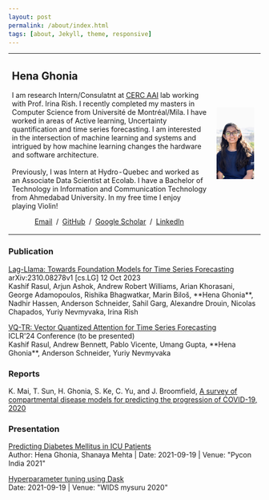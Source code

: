 ```yaml
---
layout: post
permalink: /about/index.html
tags: [about, Jekyll, theme, responsive]
---
```

<table>
<tr>
<td>
<h2>Hena Ghonia</h2>  
<p> I am research Intern/Consulatnt at <a href="https://www.irina-lab.ai/about">CERC AAI</a> lab working with Prof. Irina Rish. I recently completed my masters in Computer Science from Université de Montréal/Mila. I have worked in areas of Active learning, Uncertainty quantification and time series forecasting. I am interested in the intersection of machine learning and systems and intrigued by how machine learning changes the hardware and software architecture.
<br> <br>
Previously, I was Intern at Hydro-Quebec and worked as an Associate Data Scientist at Ecolab. I have a Bachelor of Technology in Information and Communication Technology from Ahmedabad University. In my free time I enjoy playing Violin!

</p>
<p style="text-align:center">
  <a href="mailto:henaghonia2015@gmail.com">Email</a> &nbsp;/&nbsp;
  <a href="https://github.com/Hstellar">GitHub</a> &nbsp;/&nbsp;
  <a href="https://scholar.google.com/citations?user=2BIN194AAAAJ&hl=en">Google Scholar</a> &nbsp;/&nbsp;
  <a href="https://www.linkedin.com/in/hena-ghonia-0876aa129/"> LinkedIn </a>
</p>
</td>
<td style="padding:2.5%;width:20%;max-width:40%">
<img style="max-width:100%" alt="profile photo" src="/images/profile.jpeg">
</td>
</tr>
</table>
<h3>Publication<br></h3>
<p>
<a href="https://arxiv.org/pdf/2310.08278.pdf">Lag-Llama: Towards
Foundation Models for Time Series Forecasting</a>
<br>
arXiv:2310.08278v1 [cs.LG] 12 Oct 2023
<br>
Kashif Rasul, Arjun Ashok, Andrew Robert Williams, Arian Khorasani, George Adamopoulos, Rishika Bhagwatkar, Marin Biloš, **Hena Ghonia**, Nadhir Hassen, Anderson Schneider, Sahil Garg, Alexandre Drouin, Nicolas Chapados, Yuriy Nevmyvaka, Irina Rish
</p>

<p>
<a href="[https://openreview.net/pdf?id=RMnJxnLwGak](https://openreview.net/forum?id=IxpTsFS7mh)">VQ-TR: Vector Quantized Attention for Time Series Forecasting</a>
<br>
ICLR'24 Conference (to be presented)
<br>
Kashif Rasul, Andrew Bennett, Pablo Vicente, Umang Gupta, **Hena Ghonia**, Anderson Schneider, Yuriy Nevmyvaka
</p>

<h3>Reports<br></h3>
<p>
K. Mai, T. Sun, H. Ghonia, S. Ke, C. Yu, and J. Broomfield, <a href="/pdfs/survey.pdf">A survey of compartmental disease models for predicting the progression of COVID-19, 2020</a>
 </p> 
 
<h3>Presentation<br></h3>
<p>
  <a href="/pdfs/Poster_PyconIndia_2021.pdf">Predicting Diabetes Mellitus in ICU Patients</a> <br>
  Author: Hena Ghonia, Shanaya Mehta | Date: 2021-09-19 | Venue: "Pycon India 2021"
</p>
<p>
<a href="https://www.youtube.com/watch?v=eE30Z2ZfTic&t=10089s">Hyperparameter tuning using Dask</a><br>
  Date: 2021-09-19 | Venue: "WIDS mysuru 2020"
</p>



